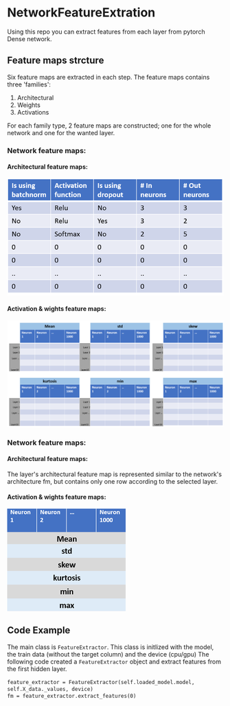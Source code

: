 # NetworkFeatureExtration
Using this repo you can extract features from each layer from pytorch Dense network.

## Feature maps strcture
Six feature maps are extracted in each step. The feature maps contains three 'families':
1. Architectural
2. Weights
3. Activations

For each family type, 2 feature maps are constructed; one for the whole network and one for the wanted layer.
### Network feature maps:
#### Architectural feature maps:
![alt text](https://github.com/liorhirsch/NetworkFeatureExtration/blob/master/example%20architecture%20model%20fm.png)

#### Activation & wights feature maps:
![alt text](https://github.com/liorhirsch/NetworkFeatureExtration/blob/master/example%20activation%26weights%20fm.png)

### Network feature maps:

#### Architectural feature maps:
The layer's architectural feature map is represented similar to the network's architecture fm, but contains only one row according to the selected layer.

#### Activation & wights feature maps:
![alt text](https://github.com/liorhirsch/NetworkFeatureExtration/blob/master/layer%20activation%20weight%20fm.png)

## Code Example
The main class is `FeatureExtractor`. This class is initlized with the model, the train data (without the target column) and the device (cpu/gpu)
The following code created a `FeatureExtractor` object and extract features from the first hidden layer.

```
feature_extractor = FeatureExtractor(self.loaded_model.model, self.X_data._values, device)
fm = feature_extractor.extract_features(0)
```

